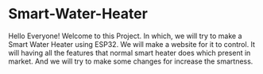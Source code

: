# Smart-Water-Heater
Hello Everyone!
Welcome to this Project. In which, we will try to make a Smart Water Heater using ESP32. We will make a website for it to control. It will having all the features that normal smart heater does which present in market. And we will try to make some changes for increase the smartness. 
